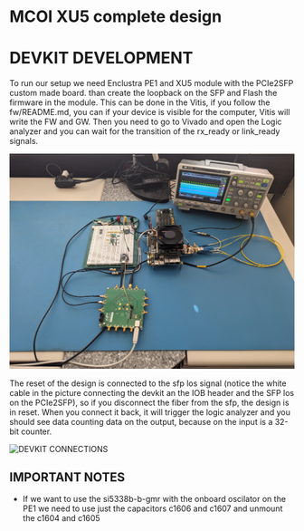 # MCOI XU5 complete design


# DEVKIT DEVELOPMENT
To run our setup we need Enclustra PE1 and XU5 module with the PCIe2SFP custom
made board. than create the loopback on the SFP and Flash the firmware in the 
module. This can be done in the Vitis, if you follow the fw/README.md, you can 
if your device is visible for the computer, Vitis will write the FW and GW.
Then you need to go to Vivado and open the Logic analyzer and you can wait for
the transition of the rx_ready or link_ready signals.

![GBT TEST SETUP](./doc/pictures/devkit_devel/gbt_test_setup.jpg)

The reset of the design is connected to the sfp los signal (notice the white
cable in the picture connecting the devkit an the IOB header and the SFP los on
the PCIe2SFP), so if you disconnect the fiber from the sfp, the design is in
reset. When you connect it back, it will trigger the logic analyzer and you
should see data counting data on the output, because on the input is a 32-bit
counter.

![DEVKIT CONNECTIONS](./doc/pictures/devkit_devel/gbt_test_setup_devkit.jpg)


## IMPORTANT NOTES
* If we want to use the si5338b-b-gmr with the onboard oscilator on the PE1 we
  need to use just the capacitors c1606 and c1607 and unmount the c1604 and
  c1605

